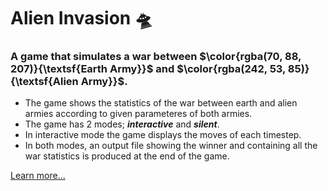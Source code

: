 # Alien Invasion :flying_saucer:

### A game that simulates a war between $\color{rgba(70, 88, 207)}{\textsf{Earth Army}}$ and $\color{rgba(242, 53, 85)}{\textsf{Alien Army}}$.

- The game shows the statistics of the war between earth and alien armies according to given parameteres of both armies.
- The game has 2 modes; ***interactive*** and ***silent***.
- In interactive mode the game displays the moves of each timestep.
- In both modes, an output file showing the winner and containing all the war statistics is produced at the end of the game.

[Learn more...](https://docs.google.com/document/d/1ck__SLPvKN5DF3HxUoaG6dNM_42xdNcQObSbbQX36Zc/edit)

